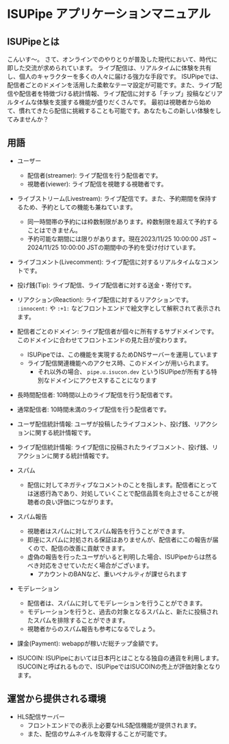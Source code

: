 
# ISUPipe アプリケーションマニュアル


## ISUPipeとは

こんいす〜。
さて、オンラインでのやりとりが普及した現代において、時代に即した交流が求められています。
ライブ配信は、リアルタイムに体験を共有し、個人のキャラクターを多くの人々に届ける強力な手段です。
ISUPipeでは、配信者ごとのドメインを活用した柔軟なテーマ設定が可能です。また、ライブ配信や配信者を特徴づける統計情報、ライブ配信に対する「チップ」投稿などリアルタイムな体験を支援する機能が盛りだくさんです。
最初は視聴者から始めて、慣れてきたら配信に挑戦することも可能です。あなたもこの新しい体験をしてみませんか？

## 用語

* ユーザー
  * 配信者(streamer): ライブ配信を行う配信者です。
  * 視聴者(viewer): ライブ配信を視聴する視聴者です。

* ライブストリーム(Livestream): ライブ配信です。また、予約期間を保持するため、予約としての機能も兼ねています。
  * 同一時間帯の予約には枠数制限があります。枠数制限を超えて予約することはできません。
  * 予約可能な期間には限りがあります。現在2023/11/25 10:00:00 JST ~ 2024/11/25 10:00:00 JSTの期間中の予約を受け付けています。

* ライブコメント(Livecomment): ライブ配信に対するリアルタイムなコメントです。
* 投げ銭(Tip): ライブ配信、ライブ配信者に対する送金・寄付です。

* リアクション(Reaction): ライブ配信に対するリアクションです。 `:innocent:` や `:+1:` などフロントエンドで絵文字として解釈されて表示されます。

* 配信者ごとのドメイン: ライブ配信者が個々に所有するサブドメインです。このドメインに合わせてフロントエンドの見た目が変わります。
  * ISUPipeでは、この機能を実現するためDNSサーバーを運用しています
  * ライブ配信関連機能へのアクセス時、このドメインが用いられます。
    * それ以外の場合、 `pipe.u.isucon.dev` というISUPipeが所有する特別なドメインにアクセスすることになります

* 長時間配信者: 10時間以上のライブ配信を行う配信者です。
* 通常配信者: 10時間未満のライブ配信を行う配信者です。

* ユーザ配信統計情報: ユーザが投稿したライブコメント、投げ銭、リアクションに関する統計情報です。
* ライブ配信統計情報: ライブ配信に投稿されたライブコメント、投げ銭、リアクションに関する統計情報です。

* スパム
  * 配信に対してネガティブなコメントのことを指します。配信者にとっては迷惑行為であり、対処していくことで配信品質を向上させることが視聴者の良い評価につながります。

* スパム報告
  * 視聴者はスパムに対してスパム報告を行うことができます。
  * 即座にスパムに対処される保証はありませんが、配信者にこの報告が届くので、配信の改善に貢献できます。
  * 虚偽の報告を行ったユーザがいると判明した場合、ISUPipeからは然るべき対応をさせていただく場合がございます。
    * アカウントのBANなど、重いペナルティが課せられます

* モデレーション
  * 配信者は、スパムに対してモデレーションを行うことができます。
  * モデレーションを行うと、過去の対象となるスパムと、新たに投稿されたスパムを排除することができます。
  * 視聴者からのスパム報告も参考になるでしょう。

* 課金(Payment): webappが稼いだ総チップ金額です。

* ISUCOIN: ISUPipeにおいては日本円とはことなる独自の通貨を利用します。ISUCOINと呼ばれるもので、ISUPipeではISUCOINの売上が評価対象となります。

## 運営から提供される環境

* HLS配信サーバー
  * フロントエンドでの表示上必要なHLS配信機能が提供されます。
  * また、配信のサムネイルを取得することが可能です。

